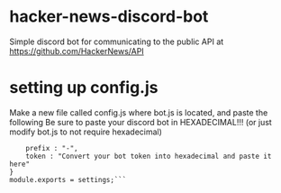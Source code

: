 # hacker-news-discord-bot
Simple discord bot for communicating to the public API at https://github.com/HackerNews/API

# setting up config.js
Make a new file called config.js where bot.js is located, and paste the following
Be sure to paste your discord bot in HEXADECIMAL!!! (or just modify bot.js to not require hexadecimal)
```const settings = {
    prefix : "-",
    token : "Convert your bot token into hexadecimal and paste it here"
}
module.exports = settings;```
